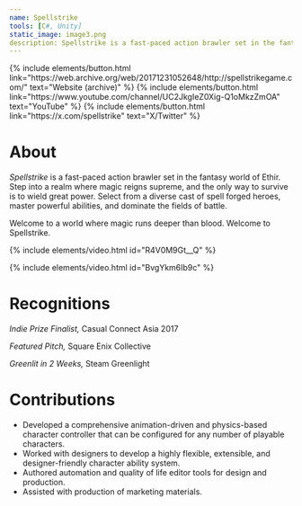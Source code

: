 ```yaml
---
name: Spellstrike
tools: [C#, Unity]
static_image: image3.png
description: Spellstrike is a fast-paced action brawler set in the fantasy world of Ethir.
---
```


<p class="text-center">
{% include elements/button.html link="https://web.archive.org/web/20171231052648/http://spellstrikegame.com/" text="Website (archive)" %}
{% include elements/button.html link="https://www.youtube.com/channel/UC2JkgIeZ0Xig-Q1oMkzZmOA" text="YouTube" %}
{% include elements/button.html link="https://x.com/spellstrike" text="X/Twitter" %}
</p>

# About

_Spellstrike_ is a fast-paced action brawler set in the fantasy world of Ethir. Step into a realm where magic reigns supreme, and the only way to survive is to wield great power. Select from a diverse cast of spell forged heroes, master powerful abilities, and dominate the fields of battle.

Welcome to a world where magic runs deeper than blood. Welcome to Spellstrike.

{% include elements/video.html id="R4V0M9Gt__Q" %}

{% include elements/video.html id="BvgYkm6Ib9c" %}

# Recognitions

_Indie Prize Finalist,_ Casual Connect Asia 2017

_Featured Pitch,_ Square Enix Collective

_Greenlit in 2 Weeks,_ Steam Greenlight

# Contributions

- Developed a comprehensive animation-driven and physics-based character controller that can be configured for any number of playable characters.
- Worked with designers to develop a highly flexible, extensible, and designer-friendly character ability system.
- Authored automation and quality of life editor tools for design and production.
- Assisted with production of marketing materials.